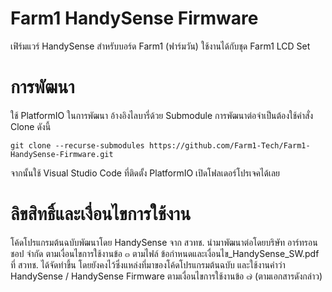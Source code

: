 # Farm1 HandySense Firmware

เฟิร์มแวร์ HandySense สำหรับบอร์ด Farm1 (ฟาร์มวัน) ใช้งานได้กับชุด Farm1 LCD Set 

# การพัฒนา

ใช้ PlatformIO ในการพัฒนา อ้างอิงไลบารี่ด้วย Submodule การพัฒนาต่อจำเป็นต้องใช้คำสั่ง Clone ดังนี้

```shell
git clone --recurse-submodules https://github.com/Farm1-Tech/Farm1-HandySense-Firmware.git
```

จากนั้นใช้ Visual Studio Code ที่ติดตั้ง PlatformIO เปิดโฟลเดอร์โปรเจคได้เลย

# ลิขสิทธิ์และเงื่อนไขการใช้งาน

โค้ดโปรแกรมต้นฉบับพัฒนาโดย HandySense จาก สวทช. นำมาพัฒนาต่อโดยบริษัท อาร์ทรอน ชอป จำกัด ตามเงื่อนไขการใช้งานข้อ ๓ ตามไฟล์ ข้อกำหนดและเงื่อนไข_HandySense_SW.pdf ที่ สวทช. ได้จัดทำขึ้น โดยยังคงไว้ซึ่งแหล่งที่มาของโค้ดโปรแกรมต้นฉบับ และใช้งานคำว่า HandySense / HandySense Firmware ตามเงื่อนไขการใช้งานข้อ ๗ (ตามเอกสารดังกล่าว)
